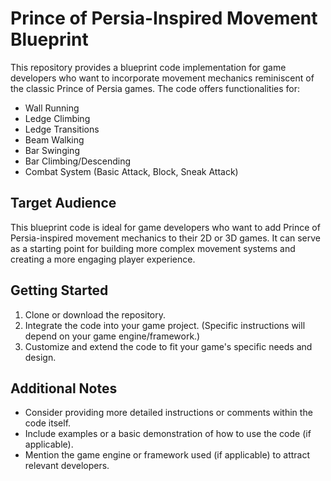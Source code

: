 <title>Prince of Persia-Inspired Movement Blueprint</title>

<h1>Prince of Persia-Inspired Movement Blueprint</h1>

<p>This repository provides a blueprint code implementation for game developers who want to incorporate movement mechanics reminiscent of the classic Prince of Persia games. The code offers functionalities for:</p>

<ul>
  <li>Wall Running</li>
  <li>Ledge Climbing</li>
  <li>Ledge Transitions</li>
  <li>Beam Walking</li>
  <li>Bar Swinging</li>
  <li>Bar Climbing/Descending</li>
  <li>Combat System (Basic Attack, Block, Sneak Attack)</li>
</ul>

<h2>Target Audience</h2>

<p>This blueprint code is ideal for game developers who want to add Prince of Persia-inspired movement mechanics to their 2D or 3D games. It can serve as a starting point for building more complex movement systems and creating a more engaging player experience.</p>

<h2>Getting Started</h2>

<ol>
  <li>Clone or download the repository.</li>
  <li>Integrate the code into your game project. (Specific instructions will depend on your game engine/framework.)</li>
  <li>Customize and extend the code to fit your game's specific needs and design.</li>
</ol>

<h2>Additional Notes</h2>

<ul>
  <li>Consider providing more detailed instructions or comments within the code itself.</li>
  <li>Include examples or a basic demonstration of how to use the code (if applicable).</li>
  <li>Mention the game engine or framework used (if applicable) to attract relevant developers.</li>
</ul>
